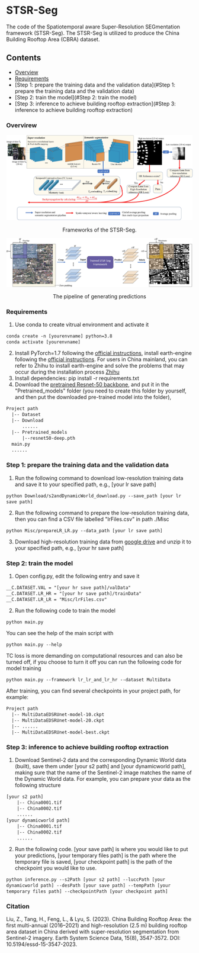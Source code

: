 # STSR-Seg

The code of the Spatiotemporal aware Super-Resolution SEGmentation framework (STSR-Seg). The STSR-Seg is utilized to produce the China Building Rooftop Area (CBRA) dataset. 
## Contents
- [Overview](#Overview)
- [Requirements](#Requirements)
- [Step 1: prepare the training data and the validation data](#Step 1: prepare the training data and the validation data)
- [Step 2: train the model](#Step 2: train the model)
- [Step 3: inference to achieve building rooftop extraction](#Step 3: inference to achieve building rooftop extraction)
### Overvirew
<div align="center">
<img src="Images/Figure 6.jpg" width="700px"/>
<p> Frameworks of the STSR-Seg.</p>
</div>
<div align="center">
<img src="Images/Figure 7.jpg" width="700px"/>
<p> The pipeline of generating predictions</p>
</div>

### Requirements
1. Use conda to create vitrual environment and activate it
```
conda create -n [yourenvname] python=3.8
conda activate [yourenvname] 
```
2. Install PyTorch=1.7 following the [official instructions](https://pytorch.org/), install earth-engine following the [official instructions](https://developers.google.com/earth-engine/guides/python_install). For users in China mainland, you can refer to Zhihu to install earth-engine and solve the problems that may occur during the installation process [Zhihu](https://zhuanlan.zhihu.com/p/29186942)
3. Install dependencies: pip install -r requirements.txt
4. Download the [pretrained Resnet-50 backbone](https://drive.google.com/file/d/1EZFEiqcMiSPDqtXOjfgKnjGsQAW0IpoD/view?usp=sharing), and put it in the "Pretrained_models" folder (you need to create this folder by yourself, and then put the downloaded pre-trained model into the folder),  
```
Project path
  |-- Dataset
  |-- Download
      ......
  |-- Pretrained_models
      |--resnet50-deep.pth
  main.py
  ......
```
### Step 1: prepare the training data and the validation data
1. Run the following command to download low-resolution training data and save it to your specified path, e.g., [your lr save path]
```
python Download/s2andDynamicWorld_download.py --save_path [your lr save path]
```
2. Run the following command to prepare the low-resolution training data, then you can find a CSV file labelled "lrFiles.csv" in path ./Misc
```
python Misc/prepareLR_LR.py --data_path [your lr save path]
```
3. Download high-resolution training data from [google drive](https://drive.google.com/file/d/1VUY2NTJDDa-Byjue41lyhp7ExEvY90Bd/view?usp=sharing) and unzip it to your specified path, e.g., [your hr save path]
### Step 2: train the model
1. Open config.py, edit the following entry and save it
```
__C.DATASET.VAL = "[your hr save path]/valData"
__C.DATASET.LR_HR = "[your hr save path]/trainData"
__C.DATASET.LR_LR = "Misc/lrFiles.csv"
```
2. Run the following code to train the model
```
python main.py
```
You can see the help of the main script with
```
python main.py --help
```
TC loss is more demanding on computational resources and can also be turned off, if you choose to turn it off you can run the following code for model training
```
python main.py --framework lr_lr_and_lr_hr --dataset MultiData
```
After training, you can find several checkpoints in your project path, for example:
```
Project path
  |-- MultiDataEDSRUnet-model-10.ckpt
  |-- MultiDataEDSRUnet-model-20.ckpt
  |-- ......
  |-- MultiDataEDSRUnet-model-best.ckpt
```
### Step 3: inference to achieve building rooftop extraction
1. Download Sentinel-2 data and the corresponding Dynamic World data (built), save them under [your s2 path] and [your dynamicworld path], making sure that the name of the Sentinel-2 image matches the name of the Dynamic World data. For example, you can prepare your data as the following structure
```
[your s2 path]
    |-- China0001.tif
    |-- China0002.tif
    ......
[your dynamicworld path]
    |-- China0001.tif
    |-- China0002.tif
    ......
```
2. Run the following code. [your save path] is where you would like to put your predictions, [your temporary files path] is the path where the temporary file is saved, [your checkpoint path] is the path of the checkpoint you would like to use.
```
python inference.py --s2Path [your s2 path] --luccPath [your dynamicworld path] --desPath [your save path] --tempPath [your temporary files path] --checkpointPath [your checkpoint path]
```
### Citation
Liu, Z., Tang, H., Feng, L., & Lyu, S. (2023). China Building Rooftop Area: the first multi-annual (2016–2021) and high-resolution (2.5 m) building rooftop area dataset in China derived with super-resolution segmentation from Sentinel-2 imagery. Earth System Science Data, 15(8), 3547-3572. DOI: 10.5194/essd-15-3547-2023.


